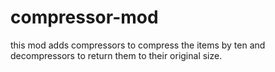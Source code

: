 # compressor-mod
this mod adds compressors to compress the items by ten and decompressors to return them to their original size. 
